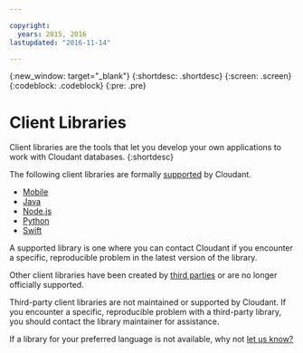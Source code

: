 ```yaml
---

copyright:
  years: 2015, 2016
lastupdated: "2016-11-14"

---
```


{:new_window: target="_blank"}
{:shortdesc: .shortdesc}
{:screen: .screen}
{:codeblock: .codeblock}
{:pre: .pre}

# Client Libraries

Client libraries are the tools that let you develop your own applications
to work with Cloudant databases.
{:shortdesc}

The following client libraries are formally [supported](supported.html#supported-client-libraries) by Cloudant.

-	[Mobile](supported.html#mobile)
-	[Java](supported.html#java)
-	[Node.js](supported.html#node.js)
-	[Python](supported.html#python)
-	[Swift](supported.html#swift)

A supported library is one where you can contact Cloudant if you encounter a specific, reproducible problem in the latest version of the library.

Other client libraries have been created by [third parties](thirdparty.html#third-party-client-libraries) or are no longer officially supported.

<aside class="warning" role="complementary" aria-label="notmaintained">Third-party client libraries are not maintained or supported by Cloudant.
If you encounter a specific, reproducible problem with a third-party library,
you should contact the library maintainer for assistance.</aside> 

If a library for your preferred language is not available,
why not [let us know?](https://github.com/cloudant-labs/slate/issues)
